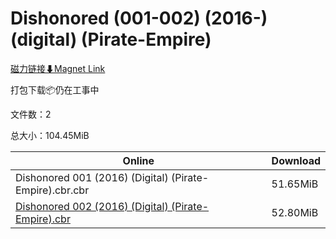 # Dishonored (001-002) (2016-) (digital) (Pirate-Empire)

[磁力链接⬇Magnet Link](magnet:?xt=urn:btih:06ccbc0235e581d132e5c0de246d0796fb15510d&dn=Dishonored%20%28001-002%29%20%282016-%29%20%28digital%29%20%28Pirate-Empire%29)

打包下载📦仍在工事中

文件数：2

总大小：104.45MiB

Online | Download
--- | ---
Dishonored 001 (2016) (Digital) (Pirate-Empire).cbr.cbr | 51.65MiB
[Dishonored 002 (2016) (Digital) (Pirate-Empire).cbr](https://github.com/alicewish/markdown/blob/master/comic/Dishonored-002-2016-Digital-Pirate-Empire-cbr.md) | 52.80MiB